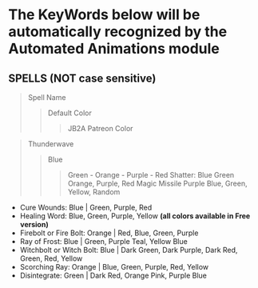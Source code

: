 # The KeyWords below will be automatically recognized by the Automated Animations module  

## SPELLS  (NOT case sensitive)
>Spell Name
>>Default Color
>>>JB2A Patreon Color

>Thunderwave
>>Blue
>>>Green - Orange - Purple - Red 
>Shatter: Blue
>>Green
>>>Orange, Purple, Red
>Magic Missile
>>Purple
>>>Blue, Green, Yellow, Random
- Cure Wounds:  Blue      |    Green, Purple, Red
- Healing Word: Blue, Green, Purple, Yellow **(all colors available in Free version)**
- Firebolt or Fire Bolt: Orange | Red, Blue, Green, Purple
- Ray of Frost: Blue | Green, Purple Teal, Yellow Blue
- Witchbolt or Witch Bolt: Blue | Dark Green, Dark Purple, Dark Red, Green, Red, Yellow
- Scorching Ray: Orange | Blue, Green, Purple, Red, Yellow
- Disintegrate: Green | Dark Red, Orange Pink, Purple Blue


